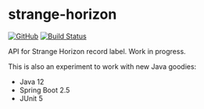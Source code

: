 # strange-horizon
[![GitHub](https://img.shields.io/github/license/halogeeni/strange-horizon)](https://github.com/halogeeni/strange-horizon/blob/master/LICENSE.md) [![Build Status](https://travis-ci.com/halogeeni/strange-horizon.svg?branch=master)](https://travis-ci.com/halogeeni/strange-horizon)

API for Strange Horizon record label. Work in progress.

This is also an experiment to work with new Java goodies:
* Java 12
* Spring Boot 2.5
* JUnit 5
